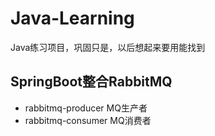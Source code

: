 # Java-Learning
Java练习项目，巩固只是，以后想起来要用能找到

## SpringBoot整合RabbitMQ
* rabbitmq-producer MQ生产者
* rabbitmq-consumer MQ消费者
